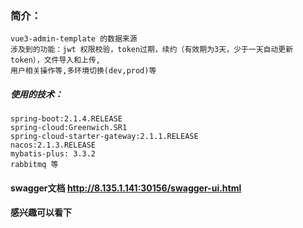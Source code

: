 ### 简介：

```
vue3-admin-template 的数据来源
涉及到的功能：jwt 权限校验，token过期，续约（有效期为3天，少于一天自动更新token），文件导入和上传,
用户相关操作等,多环境切换(dev,prod)等
```

##### 使用的技术：

```
spring-boot:2.1.4.RELEASE
spring-cloud:Greenwich.SR1
spring-cloud-starter-gateway:2.1.1.RELEASE
nacos:2.1.3.RELEASE
mybatis-plus: 3.3.2
rabbitmq 等

```
#### swagger文档 http://8.135.1.141:30156/swagger-ui.html
#### 感兴趣可以看下



